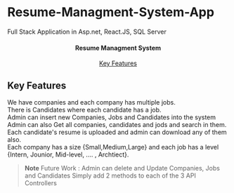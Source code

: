 # Resume-Managment-System-App
Full Stack Application in Asp.net, React.JS, SQL Server


<h4 align="center">Resume Managment System</h4>


<p align="center">
  <a href="#key-features">Key Features</a> 
<!--   <a href="#how-to-use">How To Use</a> •
  <a href="#download">Download</a> •
  <a href="#credits">Credits</a>  -->
</p>


## Key Features

We have companies and each company has multiple jobs. </br>
There is Candidates where each candidate has a job. </br>
Admin can insert new Companies, Jobs and Candidates into the system</br>
Admin can also Get all companies, candidates and jods and search in them.</br>
Each candidate's resume is uploaded and admin can download any of them also. </br>
Each company has a size {Small,Medium,Large} and each job has a level {Intern, Jounior, Mid-level, .... , Archtiect}.</br>
> **Note**
> Future Work : Admin can delete and Update Companies, Jobs and Candidates
> Simply add 2 methods to each of the 3 API Controllers 







